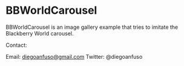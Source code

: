 BBWorldCarousel
===============

BBWorldCarousel is an image gallery example that tries to imitate the Blackberry World carousel.

Contact: 

Email: diegoanfuso@gmail.com
Twitter: @diegoanfuso
